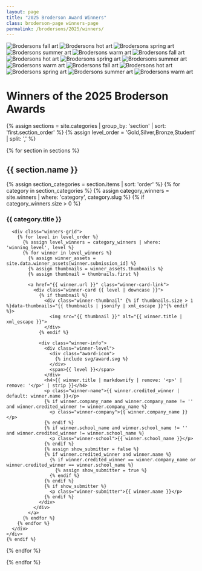 ```yaml
---
layout: page
title: "2025 Broderson Award Winners"
class: broderson-page winners-page
permalink: /brodersons/2025/winners/
---
```


<div class="brodersons-stripes"></div>

<div class="brodersons-art">
  <div class="art-inner">
    <img src="/assets/images/brodersons/Brodersons fall.svg" alt="Brodersons fall art">
    <img src="/assets/images/brodersons/Brodersons hot.svg" alt="Brodersons hot art">
    <img src="/assets/images/brodersons/Brodersons spring.svg" alt="Brodersons spring art">
    <img src="/assets/images/brodersons/Brodersons summer.svg" alt="Brodersons summer art">
    <img src="/assets/images/brodersons/Brodersons warm.svg" alt="Brodersons warm art">
    <img src="/assets/images/brodersons/Brodersons fall.svg" alt="Brodersons fall art">
    <img src="/assets/images/brodersons/Brodersons hot.svg" alt="Brodersons hot art">
    <img src="/assets/images/brodersons/Brodersons spring.svg" alt="Brodersons spring art">
    <img src="/assets/images/brodersons/Brodersons summer.svg" alt="Brodersons summer art">
    <img src="/assets/images/brodersons/Brodersons warm.svg" alt="Brodersons warm art">
    <img src="/assets/images/brodersons/Brodersons fall.svg" alt="Brodersons fall art">
    <img src="/assets/images/brodersons/Brodersons hot.svg" alt="Brodersons hot art">
    <img src="/assets/images/brodersons/Brodersons spring.svg" alt="Brodersons spring art">
    <img src="/assets/images/brodersons/Brodersons summer.svg" alt="Brodersons summer art">
    <img src="/assets/images/brodersons/Brodersons warm.svg" alt="Brodersons warm art">
  </div>
</div>

<div class="header-content">
  <h1><span class="highlight">Winners of the 2025 Broderson Awards</span></h1>
</div>

{% assign sections = site.categories | group_by: 'section' | sort: 'first.section_order' %}
{% assign level_order = 'Gold,Silver,Bronze,Student' | split: ',' %}

{% for section in sections %}
<div class="winners-section">
  <h2>{{ section.name }}</h2>
  
  {% assign section_categories = section.items | sort: 'order' %}
  {% for category in section_categories %}
    {% assign category_winners = site.winners | where: 'category', category.slug %}
    {% if category_winners.size > 0 %}
    <div class="category-group" id="category-{{ category.slug }}">
      <h3>{{ category.title }}</h3>
      
      <div class="winners-grid">
        {% for level in level_order %}
          {% assign level_winners = category_winners | where: 'winning_level', level %}
          {% for winner in level_winners %}
            {% assign winner_assets = site.data.winner_assets[winner.submission_id] %}
            {% assign thumbnails = winner_assets.thumbnails %}
            {% assign thumbnail = thumbnails.first %}
            
            <a href="{{ winner.url }}" class="winner-card-link">
              <div class="winner-card {{ level | downcase }}">
                {% if thumbnail %}
                  <div class="winner-thumbnail" {% if thumbnails.size > 1 %}data-thumbnails="{{ thumbnails | jsonify | xml_escape }}"{% endif %}>
                    <img src="{{ thumbnail }}" alt="{{ winner.title | xml_escape }}">
                  </div>
                {% endif %}
                
                <div class="winner-info">
                  <div class="winner-level">
                    <div class="award-icon">
                      {% include svg/award.svg %}
                    </div>
                    <span>{{ level }}</span>
                  </div>
                  <h4>{{ winner.title | markdownify | remove: '<p>' | remove: '</p>' | strip }}</h4>
                  <p class="winner-name">{{ winner.credited_winner | default: winner.name }}</p>
                  {% if winner.company_name and winner.company_name != '' and winner.credited_winner != winner.company_name %}
                    <p class="winner-company">{{ winner.company_name }}</p>
                  {% endif %}
                  {% if winner.school_name and winner.school_name != '' and winner.credited_winner != winner.school_name %}
                    <p class="winner-school">{{ winner.school_name }}</p>
                  {% endif %}
                  {% assign show_submitter = false %}
                  {% if winner.credited_winner and winner.name %}
                    {% if winner.credited_winner == winner.company_name or winner.credited_winner == winner.school_name %}
                      {% assign show_submitter = true %}
                    {% endif %}
                  {% endif %}
                  {% if show_submitter %}
                    <p class="winner-submitter">{{ winner.name }}</p>
                  {% endif %}
                </div>
              </div>
            </a>
          {% endfor %}
        {% endfor %}
      </div>
    </div>
    {% endif %}
  {% endfor %}
</div>
{% endfor %}

<script>
document.addEventListener('DOMContentLoaded', function() {
  // Handle fragment navigation for category jumping
  function scrollToCategory() {
    const hash = window.location.hash;
    if (hash && hash.startsWith('#category-')) {
      const targetElement = document.querySelector(hash);
      if (targetElement) {
        setTimeout(() => {
          targetElement.scrollIntoView({ behavior: 'smooth', block: 'start' });
          
          // Scroll smoothly to the category
        }, 100);
      }
    }
  }
  
  // Handle initial page load with fragment
  scrollToCategory();
  
  // Handle back/forward navigation
  window.addEventListener('hashchange', scrollToCategory);
  
  // Initialize thumbnail rotation for winners with multiple thumbnails
  const thumbnailContainers = document.querySelectorAll('.winner-thumbnail[data-thumbnails]');
  
  thumbnailContainers.forEach(container => {
    const img = container.querySelector('img');
    const thumbnailsData = container.getAttribute('data-thumbnails');
    
    if (!img || !thumbnailsData) return;
    
    let thumbnails;
    try {
      // Parse the JSON data (it's HTML-escaped, so we need to decode it)
      const textarea = document.createElement('textarea');
      textarea.innerHTML = thumbnailsData;
      thumbnails = JSON.parse(textarea.value);
    } catch (e) {
      console.error('Failed to parse thumbnails data:', e);
      return;
    }
    
    if (!thumbnails || thumbnails.length <= 1) return;
    
    let currentIndex = 0;
    let rotationInterval;
    let isHovering = false;
    
    // Function to rotate to next thumbnail
    function rotateThumbnail() {
      if (!isHovering) return;
      
      currentIndex = (currentIndex + 1) % thumbnails.length;
      img.src = thumbnails[currentIndex];
    }
    
    // Find the parent card link to attach hover events to the whole card
    const cardLink = container.closest('.winner-card-link');
    
    // Start rotation on card hover
    cardLink.addEventListener('mouseenter', function() {
      isHovering = true;
      // Start rotating after a brief delay
      setTimeout(() => {
        if (isHovering) {
          rotationInterval = setInterval(rotateThumbnail, 500); // 500ms between rotations
        }
      }, 200); // 200ms delay before starting
    });
    
    // Stop rotation and reset on card mouse leave
    cardLink.addEventListener('mouseleave', function() {
      isHovering = false;
      clearInterval(rotationInterval);
      
      // Reset to first thumbnail
      currentIndex = 0;
      img.src = thumbnails[0];
    });
    
    // Preload all thumbnails for smooth rotation
    thumbnails.forEach(src => {
      const preloadImg = new Image();
      preloadImg.src = src;
    });
  });
});
</script>